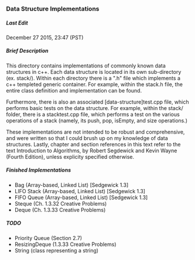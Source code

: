### Data Structure Implementations

##### Last Edit
December 27 2015, 23:47 (PST)

##### Brief Description

This directory contains implementations of commonly known data structures in 
c++. Each data structure is located in its own sub-directory (ex. stack/).
Within each directory there is a ".h" file which implements a c++ templeted 
generic container. For example, within the stack.h file, the entire class 
definition and implementation can be found. 

Furthermore, there is also an associated [data-structure]test.cpp file, which 
performs basic tests on the data structure. For example, within the stack/ 
folder, there is a stacktest.cpp file, which performs a test on the various operations 
of a stack (namely, its push, pop, isEmpty, and size operations.)

These implementations are not intended to be robust and comprehensive, and 
were written so that I could brush up on my knowledge of data structures. Lastly, 
chapter and section references in this text refer to the text Introduction to 
Algorithms, by Robert Segdewick and Kevin Wayne (Fourth Edition), unless 
explicity specified otherwise.

##### Finished Implementations

- Bag (Array-based, Linked List) [Sedgewick 1.3]
- LIFO Stack (Array-based, Linked List) [Sedgewick 1.3]
- FIFO Queue (Array-based, Linked List) [Sedgewick 1.3]
- Steque (Ch. 1.3.32 Creative Problems)
- Deque (Ch. 1.3.33 Creative Problems)

##### TODO

- Priority Queue (Section 2.7)
- ResizingDeque (1.3.33 Creative Problems)
- String (class representing a string)


